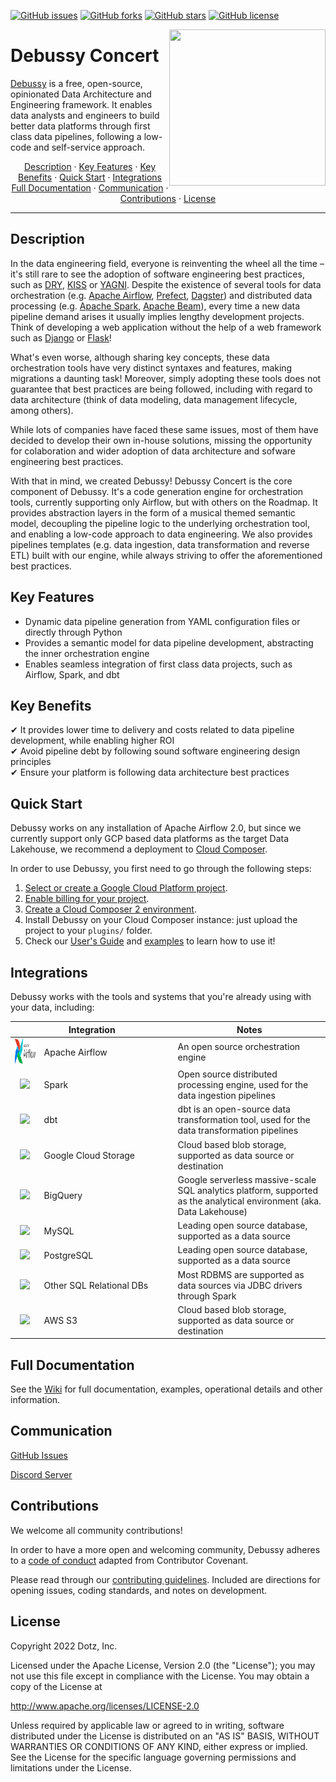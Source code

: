 [![GitHub issues](https://img.shields.io/github/issues/DotzInc/debussy_concert)](https://github.com/DotzInc/debussy_concert/issues)
[![GitHub forks](https://img.shields.io/github/forks/DotzInc/debussy_concert)](https://github.com/DotzInc/debussy_concert/network)
[![GitHub stars](https://img.shields.io/github/stars/DotzInc/debussy_concert)](https://github.com/DotzInc/debussy_concert/stargazers)
[![GitHub license](https://img.shields.io/github/license/DotzInc/debussy_concert)](https://github.com/DotzInc/debussy_concert/blob/master/LICENSE)


<img align="right" src="https://github.com/DotzInc/debussy_concert/blob/master/docs/images/debussy_logo.png" width="250" height="250">

# Debussy Concert

[Debussy](https://github.com/DotzInc/debussy_concert/wiki) is a free, open-source, opinionated Data Architecture and Engineering framework. It enables data analysts and engineers to build better data platforms through first class data pipelines, following a low-code and self-service approach.

<p align="center">
  <a href="#description">Description</a>
  <span> · </span>
  <a href="#key-features">Key Features</a>
  <span> · </span>
  <a href="#key-benefits">Key Benefits</a>
  <span> · </span>
  <a href="#quick-start">Quick Start</a>
  <span> · </span>
  <a href="#integrations">Integrations</a>
  </br>
  <a href="#full-documentation">Full Documentation</a>
  <span> · </span>
  <a href="#communication">Communication</a>
  <span> · </span>
  <a href="#contributions">Contributions</a>
  <span> · </span>
  <a href="#license">License</a>
</h3>

---

## Description

In the data engineering field, everyone is reinventing the wheel all the time – it's still rare to see the adoption of software engineering best practices, such as [DRY](https://en.wikipedia.org/wiki/Don%27t_repeat_yourself), [KISS](https://en.wikipedia.org/wiki/KISS_principle) or [YAGNI](https://en.wikipedia.org/wiki/You_aren%27t_gonna_need_it). Despite the existence of several tools for data orchestration (e.g. [Apache Airflow](https://airflow.apache.org/), [Prefect](https://www.prefect.io/), [Dagster](https://dagster.io/)) and distributed data processing (e.g. [Apache Spark](https://spark.apache.org/), [Apache Beam](https://beam.apache.org/)), every time a new data pipeline demand arises it usually implies lengthy development projects. Think of developing a web application without the help of a web framework such as [Django](https://www.djangoproject.com/) or [Flask](https://palletsprojects.com/p/flask/)!

What's even worse, although sharing key concepts, these data orchestration tools have very distinct syntaxes and features, making migrations a daunting task! Moreover, simply adopting these tools does not guarantee that best practices are being followed, including with regard to data architecture (think of data modeling, data management lifecycle, among others).

While lots of companies have faced these same issues, most of them have decided to develop their own in-house solutions, missing the opportunity for colaboration and wider adoption of data architecture and sofware engineering best practices.

With that in mind, we created Debussy! Debussy Concert is the core component of Debussy. It's a code generation engine for orchestration tools, currently supporting only Airflow, but with others on the Roadmap. It provides abstraction layers in the form of a musical themed semantic model, decoupling the pipeline logic to the underlying orchestration tool, and enabling a low-code approach to data engineering. We also provides pipelines templates (e.g. data ingestion, data transformation and reverse ETL) built with our engine, while always striving to offer the aforementioned best practices.

## Key Features
- Dynamic data pipeline generation from YAML configuration files or directly through Python
- Provides a semantic model for data pipeline development, abstracting the inner orchestration engine
- Enables seamless integration of first class data projects, such as Airflow, Spark, and dbt

## Key Benefits

&#10004; It provides lower time to delivery and costs related to data pipeline development, while enabling higher ROI <br />
&#10004; Avoid pipeline debt by following sound software engineering design principles <br />
&#10004; Ensure your platform is following data architecture best practices <br />

## Quick Start

Debussy works on any installation of Apache Airflow 2.0, but since we currently support only GCP based data platforms as the target Data Lakehouse, we recommend a deployment to [Cloud Composer](https://cloud.google.com/composer).

In order to use Debussy, you first need to go through the following steps:

1. [Select or create a Google Cloud Platform project](https://console.cloud.google.com/cloud-resource-manager).
2. [Enable billing for your project](https://cloud.google.com/billing/docs/how-to/modify-project#enable_billing_for_a_project).
3. [Create a Cloud Composer 2 environment](https://cloud.google.com/composer/docs/composer-2/create-environments).
4. Install Debussy on your Cloud Composer instance: just upload the project to your `plugins/` folder.
5. Check our [User's Guide](https://github.com/DotzInc/debussy_concert/wiki/User's-Guide) and [examples](https://github.com/DotzInc/debussy_concert/tree/master/examples) to learn how to use it!

Integrations
-------------------------------------------------------------------------------
Debussy works with the tools and systems that you're already using with your data, including:

<table>
	<thead>
		<tr>
			<th colspan="2">Integration</th>
			<th>Notes</th>
		</tr>
	</thead>
	<tbody>
		<tr>
			<td style="text-align: center; height=40px;"><img height="40" src="https://raw.githubusercontent.com/apache/airflow/master/docs/apache-airflow/img/logos/wordmark_1.png" /></td>
			<td style="width: 200px;">Apache Airflow</td>
			<td>An open source orchestration engine</td>
		</tr>
		<tr>
			<td style="text-align: center; height=40px;"><img height="40" src="https://spark.apache.org/images/spark-logo-trademark.png" /></td>
			<td style="width: 200px;">Spark</td>
			<td>Open source distributed processing engine, used for the data ingestion pipelines</td>
		</tr>
		<tr>
			<td style="text-align: center; height=40px;"><img height="40" src="https://www.getdbt.com/ui/img/logos/dbt-logo.svg" /></td>
			<td style="width: 200px;">dbt</td>
			<td>dbt is an open-source data transformation tool, used for the data transformation pipelines</td>
		</tr>
		<tr>
			<td style="text-align: center; height=40px;"><img height="40" src="https://assets.website-files.com/60d5e12b5c772dbf7315804e/62cddd0e6400a93d1dbcdf37_Google%20Cloud%20Storage.svg" /></td>
			<td style="width: 200px;">Google Cloud Storage</td>
			<td>Cloud based blob storage, supported as data source or destination</td>
		</tr>
		<tr>
			<td style="text-align: center; height=40px;"><img height="40" src="https://raw.githubusercontent.com/gist/nelsonauner/be8160f2e576a327bfcde085b334f622/raw/b4ec25dd4d698abdc37e6c1887ec69ddcca1d27d/google_bigquery_logo.svg" /></td>
			<td style="width: 200px;">BigQuery</td>
			<td>Google serverless massive-scale SQL analytics platform, supported as the analytical environment (aka. Data Lakehouse)</td>
		</tr>
		<tr>
			<td style="text-align: center; height=40px;"><img height="40" src="https://www.mysql.com/common/logos/powered-by-mysql-167x86.png" /></td>
			<td style="width: 200px;">MySQL</td>
			<td>Leading open source database, supported as a data source</td>
		</tr>
		<tr>
			<td style="text-align: center; height=40px;"><img height="40" src="https://wiki.postgresql.org/images/3/30/PostgreSQL_logo.3colors.120x120.png" /></td>
			<td style="width: 200px;">PostgreSQL</td>
			<td>Leading open source database, supported as a data source</td>
		</tr>
		<tr>
			<td style="text-align: center; height=40px;"><img height="40" src="https://www.oracle.com/a/ocom/img/jdbc.svg" /></td>
			<td style="width: 200px;">Other SQL Relational DBs</td>
			<td>Most RDBMS are supported as data sources via JDBC drivers through Spark</td>
		</tr>
		<tr>
			<td style="text-align: center; height=40px;"><img height="40" src="https://braze-marketing-assets.s3.amazonaws.com/images/partner_logos/amazon-s3.png" /></td>
			<td style="width: 200px;">AWS S3</td>
			<td>Cloud based blob storage, supported as data source or destination</td>
		</tr>
	</tbody>
</table>


## Full Documentation
See the [Wiki](https://github.com/DotzInc/debussy_concert/wiki) for full documentation, examples, operational details and other information.

## Communication
[GitHub Issues](https://github.com/DotzInc/debussy_concert/issues)

[Discord Server](https://discord.gg/FpNX79pY)

## Contributions
We welcome all community contributions!

In order to have a more open and welcoming community, Debussy adheres to a [code of conduct](https://github.com/DotzInc/debussy_concert/wiki/Code-of-Conduct) adapted from Contributor Covenant.

Please read through our [contributing guidelines](https://github.com/DotzInc/debussy_concert/wiki/Contributing-Guide). Included are directions for opening issues, coding standards, and notes on development.

## License
Copyright 2022 Dotz, Inc.

Licensed under the Apache License, Version 2.0 (the "License"); you may not use this file except in compliance with the License. You may obtain a copy of the License at

http://www.apache.org/licenses/LICENSE-2.0

Unless required by applicable law or agreed to in writing, software distributed under the License is distributed on an "AS IS" BASIS, WITHOUT WARRANTIES OR CONDITIONS OF ANY KIND, either express or implied. See the License for the specific language governing permissions and limitations under the License.
